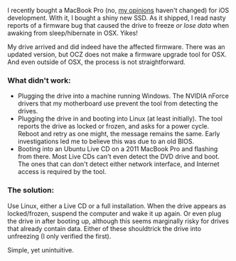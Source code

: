 I recently bought a MacBook Pro (no, [my opinions](../there-and-back-again-the-return-to-linux/) 
haven't changed) for iOS development. With it, I bought a shiny new
SSD. As it shipped, I read nasty reports of a firmware bug that caused
the drive to freeze *or lose data* when awaking from sleep/hibernate
in OSX. Yikes!

My drive arrived and did indeed have the affected firmware. There was
an updated version, but OCZ does not make a firmware upgrade tool for
OSX. And even outside of OSX, the process is not straightforward.

### What didn't work:

 * Plugging the drive into a machine running Windows. The NVIDIA
   nForce drivers that my motherboard use prevent the tool from
   detecting the drives.
 * Plugging the drive in and booting into Linux (at least
   initially). The tool reports the drive as locked or frozen, and
   asks for a power cycle. Reboot and retry as one might, the message
   remains the same. Early investigations led me to believe this was
   due to an old BIOS.
 * Booting into an Ubuntu Live CD on a 2011 MacBook Pro and flashing
   from there. Most Live CDs can't even detect the DVD drive and
   boot. The ones that can don't detect either network interface, and
   Internet access is required by the tool.

### The solution:

Use Linux, either a Live CD or a full installation. When the drive
appears as locked/frozen, suspend the computer and wake it up
again. Or even plug the drive in after booting up, although this seems
marginally risky for drives that already contain data. Either of these
shouldtrick the drive into unfreezing (I only verified the first).

Simple, yet unintuitive.
